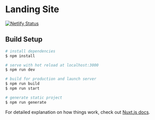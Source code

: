 # Landing Site

[![Netlify Status](https://api.netlify.com/api/v1/badges/2e57bd0c-af95-4ec5-a96d-b008fbdac402/deploy-status)](https://app.netlify.com/sites/sleepy-liskov-d26159/deploys)

## Build Setup

```bash
# install dependencies
$ npm install

# serve with hot reload at localhost:3000
$ npm run dev

# build for production and launch server
$ npm run build
$ npm run start

# generate static project
$ npm run generate
```

For detailed explanation on how things work, check out [Nuxt.js docs](https://nuxtjs.org).
